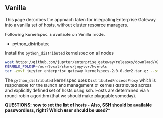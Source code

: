 ## Vanilla

This page describes the approach taken for integrating Enterprise Gateway into a vanilla set of hosts, without cluster resource managers.

Following kernelspec is available on Vanilla mode:

+ python_distributed

Install the `python_distributed` kernelspec on all nodes.

``` Bash
wget https://github.com/jupyter/enterprise_gateway/releases/download/v2.0.0rc1/jupyter_enterprise_gateway_kernelspecs-2.0.0rc1.tar.gz
KERNELS_FOLDER=/usr/local/share/jupyter/kernels
tar -zxvf jupyter_enterprise_gateway_kernelspecs-2.0.0.dev2.tar.gz --strip 1 --directory $KERNELS_FOLDER/python_distributed/ python_distributed/
```

The `python_distributed` kernelspec uses `DistributedProcessProxy` which is responsible for the launch and management of kernels distributed across and explicitly defined set of hosts using ssh. Hosts are determined via a round-robin algorithm (that we should make pluggable someday).

**QUESTIONS: how to set the list of hosts - Also, SSH should be available passwordless, right? Which user should be used?***
